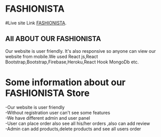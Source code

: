 # FASHIONISTA

#Live site Link [FASHIONISTA](https://react-assignment-12.web.app).

## All ABOUT OUR FASHIONISTA

Our website is user friendly. It's also responsive so anyone can view our website from mobile.We used React js,React Bootstrap,Bootstrap,Firebase,Heroku,React Hook MongoDb etc.

# Some information about our FASHIONISTA Store

-Our website is user friendly
<br/>
-Without registration user can't see some features
<br/>
-We have different admin and user panel
<br/>
-User can place order also see all his/her orders ,also can add review
<br/>
-Admin can add products,delete products and see all users order
<br/>
